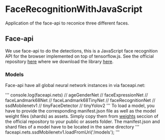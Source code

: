 # FaceRecognitionWithJavaScript
Application of the face-api to reconice three different faces.

## Face-api
We use face-api to do the detections, this is a JavaScript face recognition API for the browser implemented on top of tensorflow.js. See the official repository [here](https://github.com/justadudewhohacks/face-api.js)
where we download the library [here](https://github.com/justadudewhohacks/face-api.js/blob/master/dist/face-api.min.js).

### Models
Face-api have all global neural network instances in via faceapi.net:

'''
console.log(faceapi.nets)
// ageGenderNet
// faceExpressionNet
// faceLandmark68Net
// faceLandmark68TinyNet
// faceRecognitionNet
// ssdMobilenetv1
// tinyFaceDetector
// tinyYolov2
'''
To load a model, you have to provide the corresponding manifest.json file as well as the model weight files (shards) as assets. Simply copy them from [weights](https://github.com/justadudewhohacks/face-api.js/tree/master/weights) seccion of the official repository to your public or assets folder. The manifest.json and shard files of a model have to be located in the same directory
'''
faceapi.nets.ssdMobilenetv1.loadFromUri('/models');
'''

